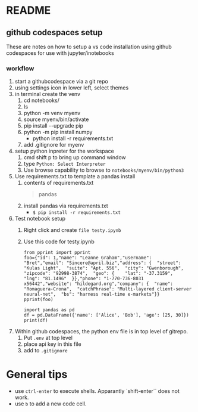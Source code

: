 # README

##  github codespaces setup

These are notes on how to setup a vs code installation using github codespaces for use with 
jupyter/inotebooks

### workflow

1. start a githubcodespace via a git repo
2. using settings icon in lower left, select themes
3. in terminal create the venv
    1. cd notebooks/
    2.  ls
    3.  python -m venv myenv
    4.  source myenv/bin/activate
    5.  pip install --upgrade pip
    6.  python -m pip install numpy
        - python install -r requirements.txt
    7. add .gitignore for myenv
4. setup python inpreter for the workspace
    1. cmd shift p to bring up command window
    2. type `Python: Select Interpreter`
    3. Use browse capability to browse to `notebooks/myenv/bin/python3`
5. Use requirements.txt to template a pandas install
    1. contents of requirements.txt
        > pandas
    2. install pandas via requirements.txt
        - `$ pip install -r requirements.txt`
6. Test notebook setup
    1. Right click and create `file testy.ipynb`
    1. Use this code for testy.ipynb

        ```
        from pprint import pprint
        foo={"id": 1,"name": "Leanne Graham","username": "Bret","email": "Sincere@april.biz","address": {  "street": "Kulas Light",  "suite": "Apt. 556",  "city": "Gwenborough",  "zipcode": "92998-3874",  "geo": {    "lat": "-37.3159",    "lng": "81.1496"  }},"phone": "1-770-736-8031 x56442","website": "hildegard.org","company": {  "name": "Romaguera-Crona",  "catchPhrase": "Multi-layered client-server neural-net",  "bs": "harness real-time e-markets"}}
        pprint(foo)

        import pandas as pd
        df = pd.DataFrame({'name': ['Alice', 'Bob'], 'age': [25, 30]})
        print(df)
        ```
7. Within github codespaces, the python env file is in top level of gitrepo.  
    1. Put `.env` at top level
    2. place api key in this file
    3. add to `.gitignore`


# General tips

* use `ctrl-enter` to execute shells. Apparantly `shift-enter`` does not work.
* use `b` to add a new code cell.
